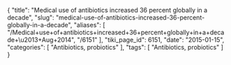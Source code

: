 {
    "title": "Medical use of antibiotics increased 36 percent globally in a decade",
    "slug": "medical-use-of-antibiotics-increased-36-percent-globally-in-a-decade",
    "aliases": [
        "/Medical+use+of+antibiotics+increased+36+percent+globally+in+a+decade+\u2013+Aug+2014",
        "/6151"
    ],
    "tiki_page_id": 6151,
    "date": "2015-01-15",
    "categories": [
        "Antibiotics, probiotics"
    ],
    "tags": [
        "Antibiotics, probiotics"
    ]
}